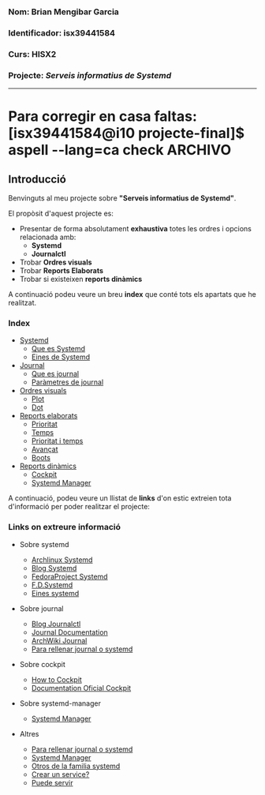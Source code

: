 ### Nom: Brian Mengibar Garcia

### Identificador: isx39441584

### Curs: HISX2

### Projecte: _Serveis informatius de Systemd_
---------------------------------------------------

# Para corregir en casa faltas: [isx39441584@i10 projecte-final]$ aspell --lang=ca check ARCHIVO

## Introducció

Benvinguts al meu projecte sobre **"Serveis informatius de Systemd"**.

El propòsit d'aquest projecte es:
* Presentar de forma absolutament **exhaustiva** totes les ordres i opcions relacionada amb:
  * **Systemd**
  * **Journalctl**
* Trobar **Ordres visuals**
* Trobar **Reports Elaborats**
* Trobar si existeixen **reports dinàmics**

A continuació podeu veure un breu **index** que conté tots els apartats 
que he realitzat.

### Index

* [Systemd](notes_systemd.md#systemd)
  * [Que es Systemd](notes_systemd.md#que-es-systemd)
  * [Eines de Systemd](notes_eines_systemd.md#systemd-analyze)
* [Journal](notes_journal.md#journal)
  * [Que es journal](notes_journal.md#que-es-journal)
  * [Paràmetres de journal](notes_journal.md#parametres-de-journalctl)
* [Ordres visuals](ordres_visuals.md#ordres-visuals)
  * [Plot](ordres_visuals.md#explorant-plot)
  * [Dot](ordres_visuals.md#explorant-dot)
* [Reports elaborats](reports_elaborats.md#reports-elaborats)
  * [Prioritat](reports_elaborats.md#per-prioritat)
  * [Temps](reports_elaborats.md#per-temps)
  * [Prioritat i temps](reports_elaborats.md#filtrat-per-prioritat-i-temps)
  * [Avançat](reports_elaborats.md#filtrat-avan%C3%A7at)
  * [Boots](reports_elaborats.md#filtrat-per-boots)
* [Reports dinàmics](reports_dinamics.md#reports-dinamics)
  * [Cockpit](reports_dinamics.md#que-%C3%A9s-cockpit)
  * [Systemd Manager](reports_dinamics.md#que-%C3%A9s-systemd-manager)

A continuació, podeu veure un llistat de **links** d'on estic extreien 
tota d'informació per poder realitzar el projecte:

### Links on extreure informació

* Sobre systemd
  * [Archlinux Systemd](https://wiki.archlinux.org/index.php/systemd)
  * [Blog Systemd](http://www.rafaelrojas.net/2012/08/24/entendiendo-a-systemd/)
  * [FedoraProject Systemd](https://fedoraproject.org/wiki/Systemd)
  * [F.D.Systemd](https://docs.fedoraproject.org/en-US/Fedora/24/html/System_Administrators_Guide/ch-Services_and_Daemons.html)
  * [Eines systemd](https://diversidadyunpocodetodo.blogspot.com.es/2016/07/systemd-analyze-kcm-systemadm-systemctl.html)

* Sobre journal
  * [Blog Journalctl](https://juncotic.com/journalctl-comandos-interesantes/)
  * [Journal Documentation](https://docs.fedoraproject.org/en-US/Fedora/24/html/System_Administrators_Guide/s1-Using_the_Journal.html)
  * [ArchWiki Journal](https://wiki.archlinux.org/index.php/Systemd#Journal)
  * [Para rellenar journal o systemd](http://www.elarraydejota.com/guia-tecnica-de-gestion-de-servicios-en-systemd-para-administradores-de-sistemas/)

* Sobre cockpit
  * [How to Cockpit](https://www.liquidweb.com/kb/how-to-use-cockpit-in-fedora-23/)
  * [Documentation Oficial Cockpit](http://cockpit-project.org/guide/latest/)

* Sobre systemd-manager
  * [Systemd Manager](https://copr.fedorainfracloud.org/coprs/nunodias/systemd-manager/)

* Altres
  * [Para rellenar journal o systemd](http://www.elarraydejota.com/guia-tecnica-de-gestion-de-servicios-en-systemd-para-administradores-de-sistemas/)
  * [Systemd Manager](https://copr.fedorainfracloud.org/coprs/nunodias/systemd-manager/)
  * [Otros de la familia systemd]( https://wiki.christophchamp.com/index.php?title=Systemd#timedatectl)
  * [Crear un service?](https://www.tecmint.com/create-new-service-units-in-systemd/)
  * [Puede servir](https://www.digitalocean.com/community/tutorials/how-to-use-systemctl-to-manage-systemd-services-and-units)



